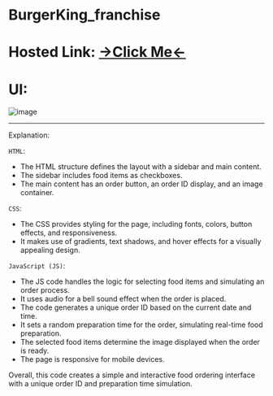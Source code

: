 # BurgerKing_franchise
# Hosted Link: [→Click Me←](https://mayankkatheriya.github.io/BurgerKing_franchise/)

# UI:
![image](https://github.com/Mayankkatheriya/BurgerKing_franchise/assets/128832286/f6e4465b-36f4-489d-8c55-c8da15a4e6ee)

---

Explanation:

`HTML`:

* The HTML structure defines the layout with a sidebar and main content.
* The sidebar includes food items as checkboxes.
* The main content has an order button, an order ID display, and an image container.

`CSS`:

* The CSS provides styling for the page, including fonts, colors, button effects, and responsiveness.
* It makes use of gradients, text shadows, and hover effects for a visually appealing design.

`JavaScript (JS)`:

* The JS code handles the logic for selecting food items and simulating an order process.
* It uses audio for a bell sound effect when the order is placed.
* The code generates a unique order ID based on the current date and time.
* It sets a random preparation time for the order, simulating real-time food preparation.
* The selected food items determine the image displayed when the order is ready.
* The page is responsive for mobile devices.

Overall, this code creates a simple and interactive food ordering interface with a unique order ID and preparation time simulation.
